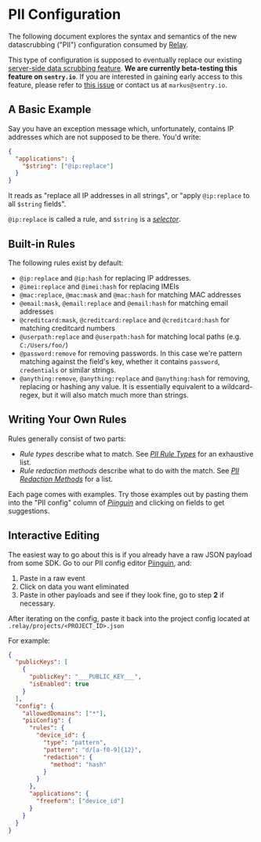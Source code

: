 # PII Configuration

The following document explores the syntax and semantics of the new
datascrubbing ("PII") configuration consumed by
[Relay](https://github.com/getsentry/relay).

This type of configuration is supposed to eventually replace our existing [server-side data scrubbing feature](https://docs.sentry.io/data-management/sensitive-data/#server-side-scrubbing). **We are currently beta-testing this feature on `sentry.io`**. If you are interested in gaining early access to this feature, please refer to [this issue](https://github.com/getsentry/relay/issues/453) or contact us at `markus@sentry.io`.

## A Basic Example

Say you have an exception message which, unfortunately, contains IP addresses which are not supposed to be there. You'd write:

```json
{
  "applications": {
    "$string": ["@ip:replace"]
  }
}
```

It reads as "replace all IP addresses in all strings", or "apply `@ip:replace` to all `$string` fields".

`@ip:replace` is called a rule, and `$string` is a [_selector_](selectors.md).

## Built-in Rules

The following rules exist by default:

- `@ip:replace` and `@ip:hash` for replacing IP addresses.
- `@imei:replace` and `@imei:hash` for replacing IMEIs
- `@mac:replace`, `@mac:mask` and `@mac:hash` for matching MAC addresses
- `@email:mask`, `@email:replace` and `@email:hash` for matching email addresses
- `@creditcard:mask`, `@creditcard:replace` and `@creditcard:hash` for matching creditcard numbers
- `@userpath:replace` and `@userpath:hash` for matching local paths (e.g. `C:/Users/foo/`)
- `@password:remove` for removing passwords. In this case we're pattern matching against the field's key, whether it contains `password`, `credentials` or similar strings.
- `@anything:remove`, `@anything:replace` and `@anything:hash` for removing, replacing or hashing any value. It is essentially equivalent to a wildcard-regex, but it will also match much more than strings.

## Writing Your Own Rules

Rules generally consist of two parts:

- *Rule types* describe what to match. See [_PII Rule Types_](types.md) for an exhaustive list.
- *Rule redaction methods* describe what to do with the match. See [_PII Redaction Methods_](methods.md) for a list.

Each page comes with examples. Try those examples out by pasting them into the "PII config" column of [_Piinguin_](https://getsentry.github.io/piinguin) and clicking on fields to get suggestions.

## Interactive Editing

The easiest way to go about this is if you already have a raw JSON payload from
some SDK. Go to our PII config editor
[Piinguin](https://getsentry.github.io/piinguin/), and:

1. Paste in a raw event
2. Click on data you want eliminated
3. Paste in other payloads and see if they look fine, go to step **2** if
   necessary.

After iterating on the config, paste it back into the project config located at `.relay/projects/<PROJECT_ID>.json`

For example:

```json
{
  "publicKeys": [
    {
      "publicKey": "___PUBLIC_KEY___",
      "isEnabled": true
    }
  ],
  "config": {
    "allowedDomains": ["*"],
    "piiConfig": {
      "rules": {
        "device_id": {
          "type": "pattern",
          "pattern": "d/[a-f0-9]{12}",
          "redaction": {
            "method": "hash"
          }
        }
      },
      "applications": {
        "freeform": ["device_id"]
      }
    }
  }
}
```
